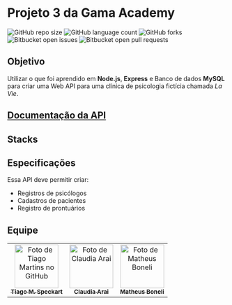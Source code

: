 # Projeto 3 da Gama Academy

![GitHub repo size](https://img.shields.io/github/repo-size/tiagospeckart/API-la-vie?style=for-the-badge)
![GitHub language count](https://img.shields.io/github/languages/count/tiagospeckart/API-la-vie?style=for-the-badge)
![GitHub forks](https://img.shields.io/github/forks/tiagospeckart/API-la-vie?style=for-the-badge)
![Bitbucket open issues](https://img.shields.io/bitbucket/issues/tiagospeckart/API-la-vie?style=for-the-badge)
![Bitbucket open pull requests](https://img.shields.io/bitbucket/pr-raw/tiagospeckart/API-la-vie?style=for-the-badge)

## Objetivo
Utilizar o que foi aprendido em **Node.js**, **Express** e Banco de dados **MySQL** para criar uma Web API para uma clínica de psicologia fictícia chamada *La Vie*.

## [Documentação da API](https://documenter.getpostman.com/view/24470850/2s8YzTU2ZV)

## Stacks

## Especificações
Essa API deve permitir criar:
- Registros de psicólogos
- Cadastros de pacientes
- Registro de prontuários

## Equipe
<table>
  <tr>
    <td align="center">
      <a href="https://github.com/tiagospeckart">
        <img src="https://avatars.githubusercontent.com/u/75458110?v=4" width="100px;" alt="Foto de Tiago Martins no GitHub"/><br>
        <sub>
          <b>Tiago M. Speckart</b>
        </sub>
      </a>
    </td>
    <td align="center">
      <a href="https://github.com/claudiaarai">
        <img src="https://avatars.githubusercontent.com/u/114929949?v=4" width="100px;" alt="Foto de Claudia Arai "/><br>
        <sub>
          <b>Claudia Arai</b>
        </sub>
      </a>
    </td>
    <td align="center">
      <a href="https://github.com/MBoneli92">
        <img src="https://avatars.githubusercontent.com/u/116234582?v=4" width="100px;" alt="Foto de Matheus Boneli"/><br>
        <sub>
          <b>Matheus Boneli</b>
        </sub>
      </a>
    </td>
  </tr>
</table>
